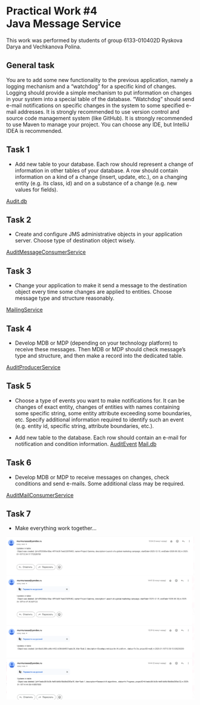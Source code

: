 <h1>Practical Work #4 <br>
Java Message Service</h1>

This work was performed by students of group 6133-010402D 
Ryskova Darya and Vechkanova Polina.

<h2>General task</h2>
You are to add some new functionality to the previous application, namely a logging mechanism and a “watchdog” for a specific kind of changes.
Logging should provide a simple mechanism to put information on changes in your system into a special table of the database.
“Watchdog” should send e-mail notifications on specific changes in the system to some specified e-mail addresses.
It is strongly recommended to use version control and source code management system (like GitHub).
It is strongly recommended to use Maven to manage your project.
You can choose any IDE, but IntelliJ IDEA is recommended.

<h2>Task 1</h2>

- Add new table to your database. Each row should represent a change of information in other tables of your database. 
A row should contain information on a kind of a change (insert, update, etc.), on a changing entity (e.g. its class, id) and on a substance of a change (e.g. new values for fields).

[Audit.db](lab4/src/Audit.db)

<h2>Task 2</h2>

- Create and configure JMS administrative objects in your application server. 
Choose type of destination object wisely.

[AuditMessageConsumerService](src/main/java/com/example/lab4/services/AuditMessageConsumerService.java)

<h2>Task 3</h2>

- Change your application to make it send a message to the destination object every time some changes are applied to entities. 
Choose message type and structure reasonably.

[MailingService](src/main/java/com/example/lab4/services/MailingService.java)

<h2>Task 4</h2>

- Develop MDB or MDP (depending on your technology platform) to receive these messages. 
Then MDB or MDP should check message’s type and structure, and then make a record into the dedicated table.

[AuditProducerService](src/main/java/com/example/lab4/services/AuditProducerService.java)

<h2>Task 5</h2>

- Choose a type of events you want to make notifications for. It can be changes of exact entity, changes of entities with names containing some specific string, some entity attribute exceeding some boundaries, etc. 
Specify additional information required to identify such an event (e.g. entity id, specific string, attribute boundaries, etc.).

- Add new table to the database. Each row should contain an e-mail for notification and condition information.
[AuditEvent](lab4/src/main/java/com/example/lab4/models/AuditEvent.java)
[Mail.db](lab4/src/Mail.db)

<h2>Task 6</h2>

- Develop MDB or MDP to receive messages on changes, check conditions and send e-mails.
Some additional class may be required.

[AuditMailConsumerService](src/main/java/com/example/lab4/services/AuditMailConsumerService.java)

<h2>Task 7</h2>

- Make everything work together…

![img.png](images/img.png)
![img_3.png](images/img_3.png)
![img_1.png](images/img_1.png)
![img_2.png](images/img_2.png)